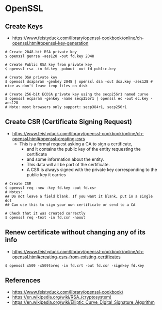 # OpenSSL
## Create Keys
* https://www.feistyduck.com/library/openssl-cookbook/online/ch-openssl.html#openssl-key-generation
```
# Create 2048-bit RSA private key
$ openssl genrsa -aes128 -out fd.key 2048

# Create Public RSA key from private key
$ openssl rsa -in fd.key -pubout -out fd-public.key

# Create DSA private key
$ openssl dsaparam -genkey 2048 | openssl dsa -out dsa.key -aes128 # nice as don't leave temp files on disk

# Create 256-bit ECDSA private key using the secp256r1 named curve
$ openssl ecparam -genkey -name secp256r1 | openssl ec -out ec.key -aes128
# Note: most browsers only support: secp384r1, secp256r1
```
## Create CSR (Certificate Signing Request)
* https://www.feistyduck.com/library/openssl-cookbook/online/ch-openssl.html#openssl-creating-csrs
  * This is a formal request asking a CA to sign a certificate,
    * and it contains the public key of the entity requesting the certificate
    * and some information about the entity.
    * This data will all be part of the certificate.
    * A CSR is always signed with the private key corresponding to the public key it carries
```
# Create CSR
$ openssl req -new -key fd.key -out fd.csr
# Notes:
## Do not leave a field blank. If you want it blank, put in a single dot
## Can use this to sign your own certificate or send to a CA

# Check that it was created correctly
$ openssl req -text -in fd.csr -noout
```
## Renew certificate without changing any of its info
* https://www.feistyduck.com/library/openssl-cookbook/online/ch-openssl.html#creating-csrs-from-existing-certificates
```
$ openssl x509 -x509toreq -in fd.crt -out fd.csr -signkey fd.key
```



## References
* https://www.feistyduck.com/library/openssl-cookbook/
* https://en.wikipedia.org/wiki/RSA_(cryptosystem)
* https://en.wikipedia.org/wiki/Elliptic_Curve_Digital_Signature_Algorithm
